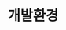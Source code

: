 ---
title: 개발환경
description: 개발환경 가이드는 개발자가 효율적으로 eGovFrame을 설치하고 활용할 수 있도록 단계별로 안내한다. Maven 프로젝트 설정, HelloWorld 예제 구현, 그리고 Eclipse를 이용한 개발 환경 구성 방법 등을 설명하여, 개발자가 빠르게 환경을 구축하고 프로젝트를 시작할 수 있도록 돕는다.
weight: 3
---